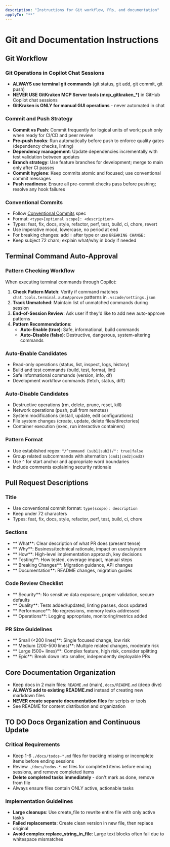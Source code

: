 ```yaml
---
description: "Instructions for Git workflow, PRs, and documentation"
applyTo: "**"
---
```

# Git and Documentation Instructions

## Git Workflow

### Git Operations in Copilot Chat Sessions
- **ALWAYS use terminal git commands** (git status, git add, git commit, git push)
- **NEVER USE GitKraken MCP Server tools (mcp_gitkraken_*)** in GitHub Copilot chat sessions
- **GitKraken is ONLY for manual GUI operations** - never automated in chat

### Commit and Push Strategy
- **Commit vs Push**: Commit frequently for logical units of work; push only when ready for CI/CD and peer review
- **Pre-push hooks**: Run automatically before push to enforce quality gates (dependency checks, linting)
- **Dependency management**: Update dependencies incrementally with test validation between updates
- **Branch strategy**: Use feature branches for development; merge to main only after CI passes
- **Commit hygiene**: Keep commits atomic and focused; use conventional commit messages
- **Push readiness**: Ensure all pre-commit checks pass before pushing; resolve any hook failures

### Conventional Commits
- Follow [Conventional Commits](https://www.conventionalcommits.org/) spec
- Format: `<type>[optional scope]: <description>`
- Types: feat, fix, docs, style, refactor, perf, test, build, ci, chore, revert
- Use imperative mood, lowercase, no period at end
- For breaking changes: add `!` after type or use `BREAKING CHANGE:`
- Keep subject 72 chars; explain what/why in body if needed

## Terminal Command Auto-Approval

### Pattern Checking Workflow
When executing terminal commands through Copilot:
1. **Check Pattern Match**: Verify if command matches `chat.tools.terminal.autoApprove` patterns in `.vscode/settings.json`
2. **Track Unmatched**: Maintain list of unmatched commands during session
3. **End-of-Session Review**: Ask user if they'd like to add new auto-approve patterns
4. **Pattern Recommendations**:
   - **Auto-Enable (true)**: Safe, informational, build commands
   - **Auto-Disable (false)**: Destructive, dangerous, system-altering commands

### Auto-Enable Candidates
- Read-only operations (status, list, inspect, logs, history)
- Build and test commands (build, test, format, lint)
- Safe informational commands (version, info, df)
- Development workflow commands (fetch, status, diff)

### Auto-Disable Candidates
- Destructive operations (rm, delete, prune, reset, kill)
- Network operations (push, pull from remotes)
- System modifications (install, update, edit configurations)
- File system changes (create, update, delete files/directories)
- Container execution (exec, run interactive containers)

### Pattern Format
- Use established regex: `"/^command (sub1|sub2)/": true|false`
- Group related subcommands with alternation `(cmd1|cmd2|cmd3)`
- Use `^` for start anchor and appropriate word boundaries
- Include comments explaining security rationale

## Pull Request Descriptions

### Title
- Use conventional commit format: `type(scope): description`
- Keep under 72 characters
- Types: feat, fix, docs, style, refactor, perf, test, build, ci, chore

### Sections
- ** What**: Clear description of what PR does (present tense)
- ** Why**: Business/technical rationale, impact on users/system
- ** How**: High-level implementation approach, key decisions
- ** Testing**: How tested, coverage impact, manual steps
- ** Breaking Changes**: Migration guidance, API changes
- ** Documentation**: README changes, migration guides

### Code Review Checklist
- ** Security**: No sensitive data exposure, proper validation, secure defaults
- ** Quality**: Tests added/updated, linting passes, docs updated
- ** Performance**: No regressions, memory leaks addressed
- ** Operations**: Logging appropriate, monitoring/metrics added

### PR Size Guidelines
- ** Small (<200 lines)**: Single focused change, low risk
- ** Medium (200-500 lines)**: Multiple related changes, moderate risk
- ** Large (500+ lines)**: Complex feature, high risk, consider splitting
- ** Epic**: Break down into smaller, independently deployable PRs

## Core Documentation Organization

- Keep docs in 2 main files: `README.md` (main), `docs/README.md` (deep dive)
- **ALWAYS add to existing README.md** instead of creating new markdown files
- **NEVER create separate documentation files** for scripts or tools
- See README for content distribution and organization

## TO DO Docs Organization and Continuous Update

### Critical Requirements
- Keep 1-6 `./docs/todos-*.md` files for tracking missing or incomplete items before ending sessions
- Review `./docs/todos-*.md` files for completed items before ending sessions, and remove completed items
- **Delete completed tasks immediately** - don't mark as done, remove from file
- Always ensure files contain ONLY active, actionable tasks

### Implementation Guidelines
- **Large cleanups**: Use create_file to rewrite entire file with only active tasks
- **Failed replacements**: Create clean version in new file, then replace original
- **Avoid complex replace_string_in_file**: Large text blocks often fail due to whitespace mismatches
